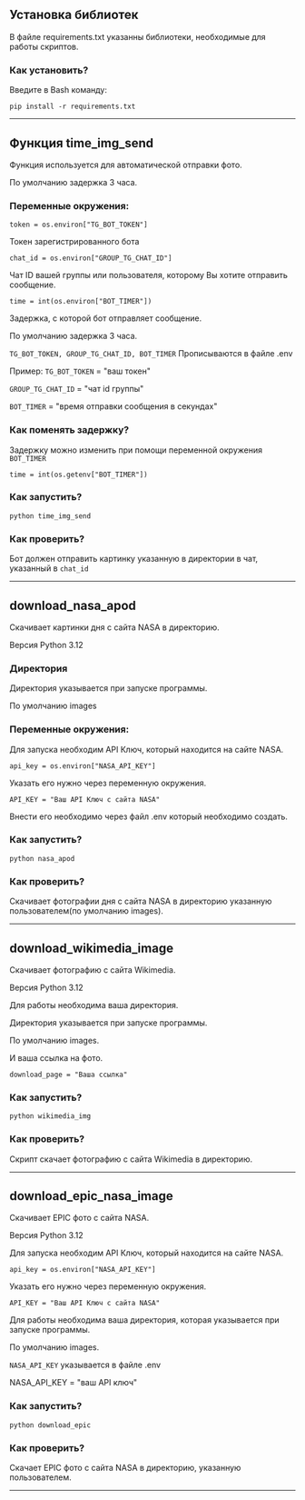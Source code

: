 ## Установка библиотек

В файле requirements.txt указанны библиотеки, необходимые для работы скриптов.

### Как установить?

Введите в Bash команду:

```
pip install -r requirements.txt
```

---

## Функция time_img_send

Функция используется для автоматической отправки фото.

По умолчанию задержка 3 часа.

### Переменные окружения:

`token = os.environ["TG_BOT_TOKEN"]`

Токен зарегистрированного бота

`chat_id = os.environ["GROUP_TG_CHAT_ID"]`

Чат ID вашей группы или пользователя, которому Вы хотите отправить сообщение.

`time = int(os.environ["BOT_TIMER"])`

Задержка, с которой бот отправляет сообщение.

По умолчанию задержка 3 часа.

`TG_BOT_TOKEN, GROUP_TG_CHAT_ID, BOT_TIMER` Прописываются в файле .env

Пример:
`TG_BOT_TOKEN` = "ваш токен"

`GROUP_TG_CHAT_ID` = "чат id группы"

`BOT_TIMER` = "время отправки сообщения в секундах"

### Как поменять задержку?

Задержку можно изменить при помощи переменной окружения `BOT_TIMER`

`time = int(os.getenv["BOT_TIMER"])`

### Как запустить?

```
python time_img_send
```

### Как проверить?

Бот должен отправить картинку указанную в директории в чат, указанный в `chat_id`

---

## download_nasa_apod

Скачивает картинки дня с сайта NASA в директорию.

Версия Python 3.12

### Директория
Директория указывается при запуске программы.

По умолчанию images

### Переменные окружения:

Для запуска необходим API Ключ, который находится на сайте NASA.

`api_key = os.environ["NASA_API_KEY"]`

Указать его нужно через переменную окружения.

`API_KEY = "Ваш API Ключ с сайта NASA"`

Внести его необходимо через файл .env который необходимо создать.

### Как запустить?

```
python nasa_apod
```

### Как проверить?

Скачивает фотографии дня с сайта NASA в директорию указанную пользователем(по умолчанию images).

---

## download_wikimedia_image

Скачивает фотографию с сайта Wikimedia.

Версия Python 3.12

Для работы необходима ваша директория.

Директория указывается при запуске программы.

По умолчанию images.

И ваша ссылка на фото.

`download_page = "Ваша ссылка"`

### Как запустить?

```
python wikimedia_img
```

### Как проверить?

Скрипт скачает фотографию с сайта Wikimedia в директорию.

---

## download_epic_nasa_image

Скачивает EPIC фото с сайта NASA.

Версия Python 3.12

Для запуска необходим API Ключ, который находится на сайте NASA.

`api_key = os.environ["NASA_API_KEY"]`

Указать его нужно через переменную окружения.

`API_KEY = "Ваш API Ключ с сайта NASA"`

Для работы необходима ваша директория, которая указывается при запуске программы.

По умолчанию images.

`NASA_API_KEY` указывается в файле .env

NASA_API_KEY = "ваш API ключ"

### Как запустить?

```
python download_epic
```

### Как проверить?

Скачает EPIC фото с сайта NASA в директорию, указанную пользователем.

---

